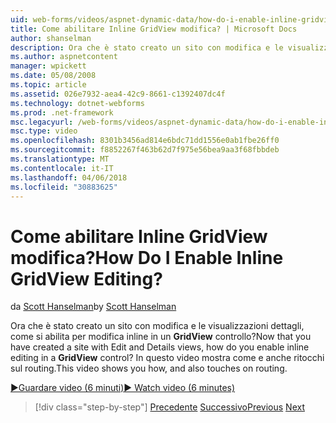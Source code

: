 ```yaml
---
uid: web-forms/videos/aspnet-dynamic-data/how-do-i-enable-inline-gridview-editing
title: Come abilitare Inline GridView modifica? | Microsoft Docs
author: shanselman
description: Ora che è stato creato un sito con modifica e le visualizzazioni dettagli, come si abilita per modifica inline in un controllo GridView? In questo video mostra come e anche touc...
ms.author: aspnetcontent
manager: wpickett
ms.date: 05/08/2008
ms.topic: article
ms.assetid: 026e7932-aea4-42c9-8661-c1392407dc4f
ms.technology: dotnet-webforms
ms.prod: .net-framework
msc.legacyurl: /web-forms/videos/aspnet-dynamic-data/how-do-i-enable-inline-gridview-editing
msc.type: video
ms.openlocfilehash: 8301b3456ad814e6bdc71dd1556e0ab1fbe26ff0
ms.sourcegitcommit: f8852267f463b62d7f975e56bea9aa3f68fbbdeb
ms.translationtype: MT
ms.contentlocale: it-IT
ms.lasthandoff: 04/06/2018
ms.locfileid: "30883625"
---
```

<a name="how-do-i-enable-inline-gridview-editing"></a><span data-ttu-id="28cd5-105">Come abilitare Inline GridView modifica?</span><span class="sxs-lookup"><span data-stu-id="28cd5-105">How Do I Enable Inline GridView Editing?</span></span>
====================
<span data-ttu-id="28cd5-106">da [Scott Hanselman](https://github.com/shanselman)</span><span class="sxs-lookup"><span data-stu-id="28cd5-106">by [Scott Hanselman](https://github.com/shanselman)</span></span>

<span data-ttu-id="28cd5-107">Ora che è stato creato un sito con modifica e le visualizzazioni dettagli, come si abilita per modifica inline in un **GridView** controllo?</span><span class="sxs-lookup"><span data-stu-id="28cd5-107">Now that you have created a site with Edit and Details views, how do you enable inline editing in a **GridView** control?</span></span> <span data-ttu-id="28cd5-108">In questo video mostra come e anche ritocchi sul routing.</span><span class="sxs-lookup"><span data-stu-id="28cd5-108">This video shows you how, and also touches on routing.</span></span>

[<span data-ttu-id="28cd5-109">&#9654;Guardare video (6 minuti)</span><span class="sxs-lookup"><span data-stu-id="28cd5-109">&#9654; Watch video (6 minutes)</span></span>](https://channel9.msdn.com/Blogs/ASP-NET-Site-Videos/how-do-i-enable-inline-gridview-editing)

> [!div class="step-by-step"]
> <span data-ttu-id="28cd5-110">[Precedente](your-first-scaffold-and-what-is-dynamic-data.md)
> [Successivo](how-do-i-change-how-my-fields-render.md)</span><span class="sxs-lookup"><span data-stu-id="28cd5-110">[Previous](your-first-scaffold-and-what-is-dynamic-data.md)
[Next](how-do-i-change-how-my-fields-render.md)</span></span>

